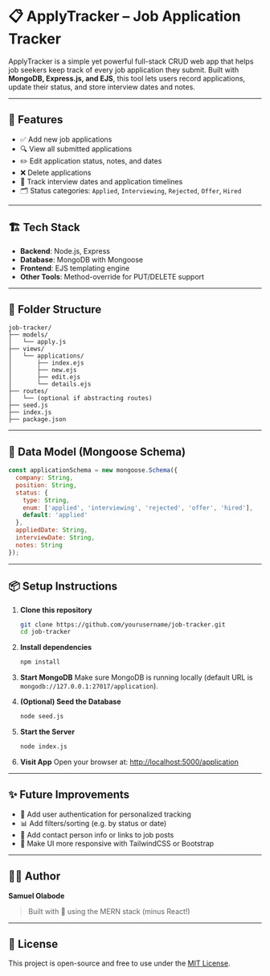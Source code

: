# 📋 ApplyTracker – Job Application Tracker

ApplyTracker is a simple yet powerful full-stack CRUD web app that helps job seekers keep track of every job application they submit. Built with **MongoDB, Express.js, and EJS**, this tool lets users record applications, update their status, and store interview dates and notes.

---

## 🚀 Features

- ✅ Add new job applications
- 🔍 View all submitted applications
- ✏️ Edit application status, notes, and dates
- ❌ Delete applications
- 📅 Track interview dates and application timelines
- 🗂️ Status categories: `Applied`, `Interviewing`, `Rejected`, `Offer`, `Hired`

---

## 🏗️ Tech Stack

- **Backend**: Node.js, Express
- **Database**: MongoDB with Mongoose
- **Frontend**: EJS templating engine
- **Other Tools**: Method-override for PUT/DELETE support

---

## 📁 Folder Structure

```
job-tracker/
├── models/
│   └── apply.js
├── views/
│   └── applications/
│       ├── index.ejs
│       ├── new.ejs
│       ├── edit.ejs
│       └── details.ejs
├── routes/
│   └── (optional if abstracting routes)
├── seed.js
├── index.js
├── package.json
```

---

## 🧠 Data Model (Mongoose Schema)

```js
const applicationSchema = new mongoose.Schema({
  company: String,
  position: String,
  status: {
    type: String,
    enum: ['applied', 'interviewing', 'rejected', 'offer', 'hired'],
    default: 'applied'
  },
  appliedDate: String,
  interviewDate: String,
  notes: String
});
```

---

## 📦 Setup Instructions

1. **Clone this repository**
   ```bash
   git clone https://github.com/yourusername/job-tracker.git
   cd job-tracker
   ```

2. **Install dependencies**
   ```bash
   npm install
   ```

3. **Start MongoDB**
   Make sure MongoDB is running locally (default URL is `mongodb://127.0.0.1:27017/application`).

4. **(Optional) Seed the Database**
   ```bash
   node seed.js
   ```

5. **Start the Server**
   ```bash
   node index.js
   ```

6. **Visit App**
   Open your browser at: [http://localhost:5000/application](http://localhost:5000/application)

---

## ✨ Future Improvements

- 🔐 Add user authentication for personalized tracking
- 📊 Add filters/sorting (e.g. by status or date)
- 💬 Add contact person info or links to job posts
- 📱 Make UI more responsive with TailwindCSS or Bootstrap

---

## 🧑‍💻 Author

**Samuel Olabode**

> Built with 💙 using the MERN stack (minus React!)

---

## 📄 License

This project is open-source and free to use under the [MIT License](LICENSE).
